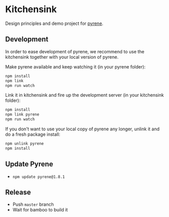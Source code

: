 # Kitchensink

Design principles and demo project for [pyrene](../pyrene).

## Development

In order to ease development of pyrene, we recommend to use the kitchensink together with your local version of pyrene.

Make pyrene available and keep watching it (in your pyrene folder):
```bash
npm install
npm link
npm run watch
```

Link it in kitchensink and fire up the development server (in your kitchensink folder):
```bash
npm install
npm link pyrene
npm run watch
```

If you don't want to use your local copy of pyrene any longer, unlink it and do a fresh package install:
```bash
npm unlink pyrene
npm install
```

## Update Pyrene

- `npm update pyrene@1.8.1`

## Release

- Push `master` branch
- Wait for bamboo to build it

